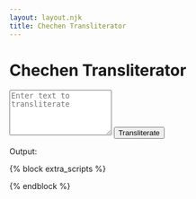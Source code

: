 ```yaml
---
layout: layout.njk
title: Chechen Transliterator
---
```


<h1>Chechen Transliterator</h1>
<textarea
  id="transliteration-input"
  placeholder="Enter text to transliterate"
  class="form-control my-3"
  rows="5"
></textarea>
<button id="transliterate-button" class="btn btn-primary">Transliterate</button>
<p class="mt-3">Output: <span id="transliteration-output" class="font-weight-bold"></span></p>

{% block extra_scripts %}
<script type="module" src="/assets/repositories/chechen-transliterator/main.js"></script>
{% endblock %}
